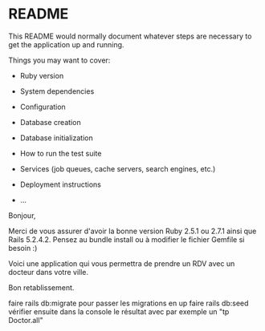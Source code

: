 # README

This README would normally document whatever steps are necessary to get the
application up and running.

Things you may want to cover:

* Ruby version

* System dependencies

* Configuration

* Database creation

* Database initialization

* How to run the test suite

* Services (job queues, cache servers, search engines, etc.)

* Deployment instructions

* ...

Bonjour,

Merci de vous assurer d'avoir la bonne version Ruby 2.5.1 ou 2.7.1 ainsi que Rails 5.2.4.2.
Pensez au bundle install ou à modifier le fichier Gemfile si besoin :)


Voici une application qui vous permettra de prendre un RDV avec un docteur dans votre ville.

Bon retablissement.

faire rails db:migrate pour passer les migrations en up
faire rails db:seed
vérifier ensuite dans la console le résultat avec par exemple un "tp Doctor.all"







